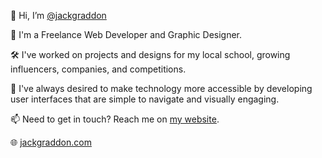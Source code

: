 👋 Hi, I’m [@jackgraddon](https://github.com/jackgraddon)

👀 I'm a Freelance Web Developer and Graphic Designer.

🛠 I've worked on projects and designs for my local school, growing influencers, companies, and competitions.

🌴 I've always desired to make technology more accessible by developing user interfaces that are simple to navigate and visually engaging.

📫 Need to get in touch? Reach me on [my website](https://jackgraddon.com/contact/).

🌐 [jackgraddon.com](https://jackgraddon.com/)
